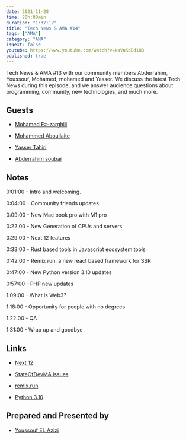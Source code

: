 ```yaml
---
date: 2021-11-28
time: 20h:00min
duration: "1:37:12"
title: "Tech News & AMA #14"
tags: ["AMA"]
category: "AMA"
isNext: false
youtube: https://www.youtube.com/watch?v=NaVuKdEd1H8
published: true
---
```


Tech News & AMA #13 with our community members Abderrahim, Youssouf, Mohamed, mohamed and Yasser. We discuss the latest Tech News during this episode, and we answer audience questions about programming, community, new technologies, and much more.

## Guests

- [Mohamed Ez-zarghili](https://twitter.com/ezzarghili)

- [Mohammed Aboullaite](https://aboullaite.me/)

- [Yasser Tahiri](https://www.yezz.me/)

- [Abderrahim soubai](https://www.soubai.me/)

## Notes

0:01:00 - Intro and welcoming.

0:04:00 - Community friends updates

0:09:00 - New Mac book pro with M1 pro

0:22:00 - New Generation of CPUs and servers

0:29:00 - Next 12 features

0:33:00 - Rust based tools in Javascript ecosystem tools

0:42:00 - Remix run: a new react based framework for SSR

0:47:00 - New Python version 3.10 updates

0:57:00 - PHP new updates

1:09:00 - What is Web3?

1:18:00 - Opportunity for people with no degrees

1:22:00 - QA

1:31:00 - Wrap up and goodbye

## Links

- [Next 12](https://www.youtube.com/watch?v=lRQ5z7i7pxE)

- [StateOfDevMA issues](https://github.com/DevC-Casa/stateofdev.ma/issues)

- [remix.run](https://remix.run/)

- [Python 3.10](https://realpython.com/python310-new-features/)

## Prepared and Presented by

- [Youssouf EL Azizi](https://elazizi.com/)
